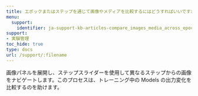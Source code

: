 ```yaml
---
title: エポックまたはステップを通じて画像やメディアを比較するにはどうすればいいですか？
menu:
  support:
    identifier: ja-support-kb-articles-compare_images_media_across_epochs_steps
support:
- 実験管理
toc_hide: true
type: docs
url: /support/:filename
---
```


画像パネルを展開し、ステップスライダーを使用して異なるステップからの画像をナビゲートします。このプロセスは、トレーニング中の Models の出力変化を比較するのを助けます。